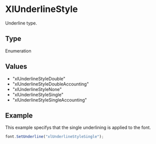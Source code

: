 # XlUnderlineStyle

Underline type.

## Type

Enumeration

## Values

- "xlUnderlineStyleDouble"
- "xlUnderlineStyleDoubleAccounting"
- "xlUnderlineStyleNone"
- "xlUnderlineStyleSingle"
- "xlUnderlineStyleSingleAccounting"


## Example

This example specifys that the single underlining is applied to the font.

```javascript editor-xlsx
font.SetUnderline("xlUnderlineStyleSingle");
```
